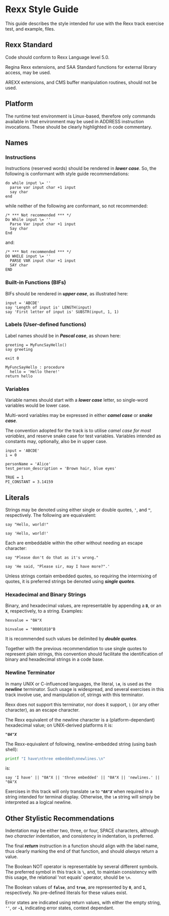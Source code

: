 # Rexx Style Guide

This guide describes the style intended for use with the Rexx track exercise test, and example, files.

## Rexx Standard

Code should conform to Rexx Language level 5.0.

Regina Rexx extensions, and SAA Standard functions for external library access, may be used.

AREXX extensions, and CMS buffer manipulation routines, should not be used.

## Platform

The runtime test environment is Linux-based, therefore only commands available in that environment may be used in ADDRESS instruction invocations. These should be clearly highlighted in code commentary.

## Names

### Instructions

Instructions (reserved words) should be rendered in **_lower case_**. So, the following is conformant with style guide recommendations:

```rexx
do while input \= ''
  parse var input char +1 input
  say char
end
```

while neither of the following are conformant, so not recommended:

```rexx
/* *** Not recommended *** */
Do While input \= ''
  Parse Var input char +1 input
  Say char
End
```

and:

```rexx
/* *** Not recommended *** */
DO WHILE input \= ''
  PARSE VAR input char +1 input
  SAY char
END
```

### Built-in Functions (BIFs)

BIFs should be rendered in **_upper case_**, as illustrated here:

```rexx
input = 'ABCDE'
say 'Length of input is' LENGTH(input)
say 'First letter of input is' SUBSTR(input, 1, 1)
```

### Labels (User-defined functions)

Label names should be in **_Pascal case_**, as shown here:

```rexx
greeting = MyFuncSayHello()
say greeting

exit 0

MyFuncSayHello : procedure
  hello = 'Hello there!'
return hello
```

### Variables

Variable names should start with a **_lower case_** letter, so single-word variables would be lower case.

Multi-word variables may be expressed in either **_camel case_** or **_snake case_**.

The convention adopted for the track is to utilise _camel case for most variables_, and reserve snake case for test variables. Variables intended as constants may, optionally, also be in upper case.

```rexx
input = 'ABCDE'
i = 0

personName = 'Alice'
test_person_description = 'Brown hair, blue eyes'

TRUE = 1
PI_CONSTANT = 3.14159
```

## Literals

Strings may be denoted using either single or double quotes, **`'`**, and **`"`**, respectively. The following are equaivalent:

```rexx
say "Hello, world!"

say 'Hello, world!'
```

Each are embeddable within the other without needing an escape character:

```rexx
say "Please don't do that as it's wrong."

say 'He said, "Please sir, may I have more?".'
```

Unless strings contain embedded quotes, so requiring the intermixing of quotes, it is preferred strings be denoted using **_single quotes_**.

### Hexadecimal and Binary Strings

Binary, and hexadecimal values, are representable by appending a **`B`**, or an **`X`**, respectively, to a string. Examples:

```rexx
hexvalue = "0A"X

binvalue = "00001010"B
```

It is recommended such values be delimited by **_double quotes_**.

Together with the previous recommendation to use single quotes to represent plain strings, this convention should facilitate the identification of binary and hexadecimal strings in a code base.

### Newline Terminator
In many UNIX or C-influenced languages, the literal, **_`\n`_**, is used as the **_newline_** terminator. Such usage is widespread, and several exercises in this track involve use, and manipulation of, strings with this terminator.

Rexx does not support this terminator, nor does it support, **_`\`_** (or any other character), as an  escape character.

The Rexx equivalent of the newline character is a (platform-dependant) hexadecimal value; on UNIX-derived platforms it is:

**_`"0A"X`_**

The Rexx-equivalent of following, newline-embedded string (using bash shell):

```bash
printf "I have\nthree embedded\nnewlines.\n"
```

is:

```rexx
say 'I have' || "0A"X || 'three embedded' || "0A"X || 'newlines.' || "0A"X
```

Exercises in this track will only translate **_`\n`_** to **_`"0A"X`_** when required in a string intended for terminal display. Otherwise, the **_`\n`_** string will simply be interpreted as a logical newline.

## Other Stylistic Recommendations

Indentation may be either two, three, or four, SPACE characters, although _two character_ indentation, and consistency in indentation, is preferred.

The final **_return_** instruction in a function should align with the label name, thus clearly marking the end of that function, and should _always_ return a value.

The Boolean NOT operator is representable by several different symbols. The preferred symbol in this track is **`\`**, and, to maintain consistency with this usage, the relational 'not equals' operator, should be **`\=`**.

The Boolean values of **`false`**, and **`true`**, are represented by **`0`**, and **`1`**, respectively. No pre-defined literals for these values exist.

Error states are indicated using return values, with either the empty string, **`''`**, or **`-1`**, indicating error states, context dependant.

